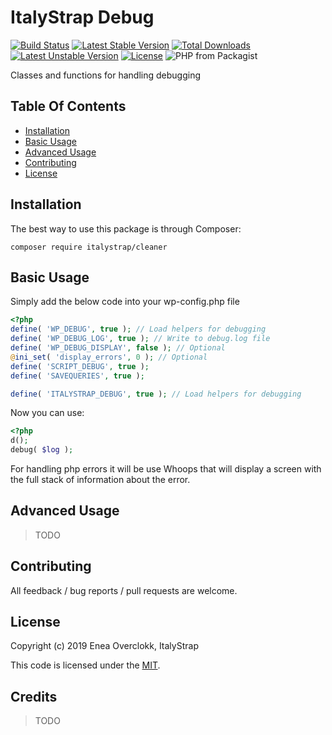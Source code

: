 # ItalyStrap Debug

[![Build Status](https://travis-ci.org/ItalyStrap/debug.svg?branch=master)](https://travis-ci.org/ItalyStrap/debug)
[![Latest Stable Version](https://img.shields.io/packagist/v/italystrap/debug.svg)](https://packagist.org/packages/italystrap/debug)
[![Total Downloads](https://img.shields.io/packagist/dt/italystrap/debug.svg)](https://packagist.org/packages/italystrap/debug)
[![Latest Unstable Version](https://img.shields.io/packagist/vpre/italystrap/debug.svg)](https://packagist.org/packages/italystrap/debug)
[![License](https://img.shields.io/packagist/l/italystrap/debug.svg)](https://packagist.org/packages/italystrap/debug)
![PHP from Packagist](https://img.shields.io/packagist/php-v/italystrap/debug)

Classes and functions for handling debugging

## Table Of Contents

* [Installation](#installation)
* [Basic Usage](#basic-usage)
* [Advanced Usage](#advanced-usage)
* [Contributing](#contributing)
* [License](#license)

## Installation

The best way to use this package is through Composer:

```CMD
composer require italystrap/cleaner
```

## Basic Usage

Simply add the below code into your wp-config.php file

```php
<?php
define( 'WP_DEBUG', true ); // Load helpers for debugging
define( 'WP_DEBUG_LOG', true ); // Write to debug.log file
define( 'WP_DEBUG_DISPLAY', false ); // Optional
@ini_set( 'display_errors', 0 ); // Optional
define( 'SCRIPT_DEBUG', true );
define( 'SAVEQUERIES', true );

define( 'ITALYSTRAP_DEBUG', true ); // Load helpers for debugging
```

Now you can use:

```php
<?php
d();
debug( $log );
```

For handling php errors it will be use Whoops that will display
a screen with the full stack of information about the error.

## Advanced Usage

> TODO

## Contributing

All feedback / bug reports / pull requests are welcome.

## License

Copyright (c) 2019 Enea Overclokk, ItalyStrap

This code is licensed under the [MIT](LICENSE).

## Credits

> TODO